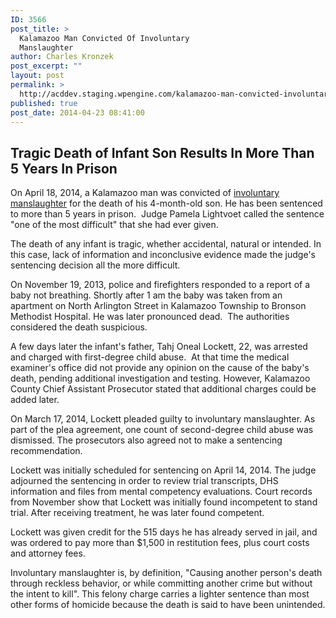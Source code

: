 ```yaml
---
ID: 3566
post_title: >
  Kalamazoo Man Convicted Of Involuntary
  Manslaughter
author: Charles Kronzek
post_excerpt: ""
layout: post
permalink: >
  http://acddev.staging.wpengine.com/kalamazoo-man-convicted-involuntary-manslaughter.html
published: true
post_date: 2014-04-23 08:41:00
---
```

<h2>Tragic Death of Infant Son Results In More Than 5 Years In Prison</h2>
On April 18, 2014, a Kalamazoo man was convicted of <a href="http://acddev.staging.wpengine.com/michigan-manslaughter-attorneys.html">involuntary manslaughter</a> for the death of his 4-month-old son. He has been sentenced to more than 5 years in prison.  Judge Pamela Lightvoet called the sentence "one of the most difficult" that she had ever given.

The death of any infant is tragic, whether accidental, natural or intended. In this case, lack of information and inconclusive evidence made the judge's sentencing decision all the more difficult.

On November 19, 2013, police and firefighters responded to a report of a baby not breathing. Shortly after 1 am the baby was taken from an apartment on North Arlington Street in Kalamazoo Township to Bronson Methodist Hospital. He was later pronounced dead.  The authorities considered the death suspicious.

A few days later the infant's father, Tahj Oneal Lockett, 22, was arrested and charged with first-degree child abuse.  At that time the medical examiner's office did not provide any opinion on the cause of the baby's death, pending additional investigation and testing. However, Kalamazoo County Chief Assistant Prosecutor stated that additional charges could be added later.

On March 17, 2014, Lockett pleaded guilty to involuntary manslaughter. As part of the plea agreement, one count of second-degree child abuse was dismissed. The prosecutors also agreed not to make a sentencing recommendation.

Lockett was initially scheduled for sentencing on April 14, 2014. The judge adjourned the sentencing in order to review trial transcripts, DHS information and files from mental competency evaluations. Court records from November show that Lockett was initially found incompetent to stand trial. After receiving treatment, he was later found competent.

Lockett was given credit for the 515 days he has already served in jail, and was ordered to pay more than $1,500 in restitution fees, plus court costs and attorney fees.

Involuntary manslaughter is, by definition, "Causing another person's death through reckless behavior, or while committing another crime but without the intent to kill". This felony charge carries a lighter sentence than most other forms of homicide because the death is said to have been unintended.